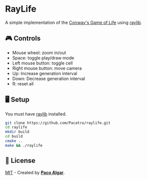 # RayLife

A simple implementation of the [Conway's Game of Life](https://en.wikipedia.org/wiki/Conway%27s_Game_of_Life) using [raylib](https://www.raylib.com/).

## 🎮 Controls

- Mouse wheel: zoom in/out
- Space: toggle play/draw mode
- Left mouse button: toggle cell
- Right mouse button: move camera
- Up: Increase generation interval
- Down: Decrease generation interval
- R: reset all

## 🖥️ Setup

You must have [raylib](https://www.raylib.com/) installed.

```bash
git clone https://github.com/Pacatro/raylife.git
cd raylife
mkdir build
cd build
cmake ..
make && ./raylife
```

## 🔑 License

[MIT](https://opensource.org/license/mit/) - Created by [**Paco Algar**](https://github.com/Pacatro).
